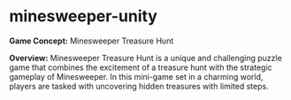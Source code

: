 # minesweeper-unity
**Game Concept:** Minesweeper Treasure Hunt

**Overview:**
Minesweeper Treasure Hunt is a unique and challenging puzzle game that combines the excitement of a treasure hunt with the strategic gameplay of Minesweeper. In this mini-game set in a charming world, players are tasked with uncovering hidden treasures with limited steps.
